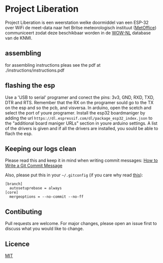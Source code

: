 # Project Liberation
Project Liberation is een weerstation welke doormiddel van een ESP-32 over WiFi
de meet-data naar het Britse meteorologisch instituut
([MetOffice](https://www.metoffice.gov.uk/)) communiceert zodat deze beschikbaar
worden in de [WOW-NL](https://wow.knmi.nl/) database van de KNMI.

## assembling
for assembling instructions pleas see the pdf at ./instructions/instructions.pdf

## flashing the esp
Use a 'USB to serial' programer and conect the pins: 3v3, GND, RXD, TXD, DTR and RTS. 
Remember that the RX on the programer sould go to the TX on the esp and so the pcb, and visversa.
In arduino, open the scetch and select the port of youre programer.
Install the esp32 boardmaniger by adding the url `https://dl.espressif.com/dl/package_esp32_index.json` to the "additional board maniger URLs" section in youre arduino settings.
A list of the drivers is given and if all the drivers are installed, you sould be able to flach the esp.

## Keeping our logs clean
Please read this and keep it in mind when writing commit messages:
[How to Write a Git Commit Message](https://chris.beams.io/posts/git-commit/)

Also, please put this in your `~/.gitconfig` (if you care why read 
[this](https://kalamuna.atlassian.net/wiki/display/KALA/Git+Workflow)):
```
[branch]
  autosetuprebase = always
[core]
  mergeoptions = --no-commit --no-ff
```

## Contibuting
Pull requests are welcome. For major changes, please open an issue first to discuss what you would like to change.

## Licence
[MIT](./LICENSE)
